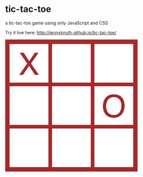 # tic-tac-toe
a tic-tac-toe game using only JavaScript and CSS

Try it live here: http://jennyknuth.github.io/tic-tac-toe/

[![](tictactoe.jpg)](http://jennyknuth.github.io/tic-tac-toe/)
